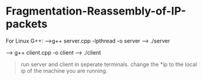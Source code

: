 # Fragmentation-Reassembly-of-IP-packets

For Linux G++:
-->g++ server.cpp -lpthread -o server
--> ./server

--> g++ client.cpp -o client
--> ./client

>run server and client in seperate terminals.
>change the *ip to the local ip of the machine you are running.
